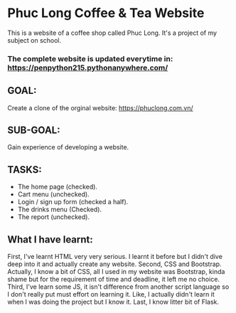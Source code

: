 # Phuc Long Coffee & Tea Website
This is a website of a coffee shop called Phuc Long. It's a project of my subject on school.
### The complete website is updated everytime in: https://penpython215.pythonanywhere.com/
## GOAL:
Create a clone of the orginal website: https://phuclong.com.vn/
## SUB-GOAL:
Gain experience of developing a website.
## TASKS:
+ The home page (checked).
+ Cart menu (unchecked).
+ Login / sign up form (checked a half).
+ The drinks menu (Checked).
+ The report (unchecked).
## What I have learnt:
First, I've learnt HTML very very serious. I learnt it before but I didn't dive deep into it and actually create any website.
Second, CSS and Bootstrap. Actually, I know a bit of CSS, all I used in my website was Bootstrap, kinda shame but for the requirement of time and deadline, it left me no choice.
Third, I've learn some JS, it isn't difference from another script language so I don't really put must effort on learning it. Like, I actually didn't learn it when I was doing the project but I know it.
Last, I know litter bit of Flask.
